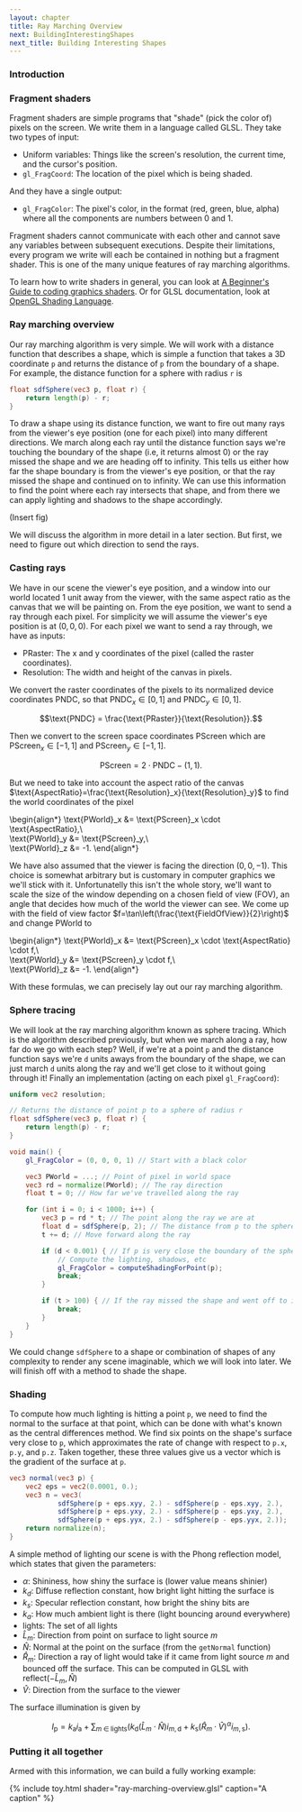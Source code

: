 ```yaml
---
layout: chapter
title: Ray Marching Overview
next: BuildingInterestingShapes
next_title: Building Interesting Shapes
---
```


### Introduction

### Fragment shaders

Fragment shaders are simple programs that "shade" (pick the color of) pixels on
the screen. We write them in a language called GLSL. They take two types of
input:

  - Uniform variables: Things like the screen's resolution, the current
    time, and the cursor's position.
  - `gl_FragCoord`: The location of the pixel which is being shaded.

And they have a single output:

  - `gl_FragColor`: The pixel's color, in the format (red, green, blue, alpha)
    where all the components are numbers between 0 and 1.

Fragment shaders cannot communicate with each other and cannot save any
variables between subsequent executions. Despite their limitations, every
program we write will each be contained in nothing but a fragment shader. This
is one of the many unique features of ray marching algorithms.

To learn how to write shaders in general, you can look at [A Beginner's Guide
to coding graphics shaders][shadertut]. Or for GLSL documentation, look at
[OpenGL Shading Language][glslreference].

### Ray marching overview

Our ray marching algorithm is very simple. We will work with a distance
function that describes a shape, which is simple a function that takes a 3D
coordinate `p` and returns the distance of `p` from the boundary of a shape.
For example, the distance function for a sphere with radius `r` is

```glsl
float sdfSphere(vec3 p, float r) {
    return length(p) - r;
}
```

To draw a shape using its distance function, we want to fire out many rays from
the viewer's eye position (one for each pixel) into many different directions.
We march along each ray until the distance function says we're touching the
boundary of the shape (i.e, it returns almost 0) or the ray missed the shape
and we are heading off to infinity. This tells us either how far the shape
boundary is from the viewer's eye position, or that the ray missed the shape
and continued on to infinity. We can use this information to find the point
where each ray intersects that shape, and from there we can apply lighting and
shadows to the shape accordingly.

(Insert fig)

We will discuss the algorithm in more detail in a later section. But first, we
need to figure out which direction to send the rays.

### Casting rays

We have in our scene the viewer's eye position, and a window into our world
located 1 unit away from the viewer, with the same aspect ratio as the canvas
that we will be painting on. From the eye position, we want to send a ray
through each pixel. For simplicity we will assume the viewer's eye position is
at $(0,0,0)$. For each pixel we want to send a ray through, we have as inputs:

- $\text{PRaster}$: The x and y coordinates of the pixel (called the raster
  coordinates).
- $\text{Resolution}$: The width and height of the canvas in pixels.

We convert the raster coordinates of the pixels to its normalized device
coordinates $\text{PNDC}$, so that $\text{PNDC}_x \in [0,1]$ and
$\text{PNDC}_y \in [0,1]$.

$$\text{PNDC} = \frac{\text{PRaster}}{\text{Resolution}}.$$

Then we convert to the screen space coordinates $\text{PScreen}$ which are
$\text{PScreen}_x \in [-1,1]$ and $\text{PScreen}_y \in [-1,1]$.

$$\text{PScreen} = 2 \cdot \text{PNDC} - (1,1).$$

But we need to take into account the aspect ratio of the canvas
$\text{AspectRatio}=\frac{\text{Resolution}_x}{\text{Resolution}_y}$ to find
the world coordinates of the pixel

\begin{align\*}
    \text{PWorld}_x &= \text{PScreen}_x \cdot \text{AspectRatio},\\\
    \text{PWorld}_y &= \text{PScreen}_y,\\\
    \text{PWorld}_z &= -1.
\end{align\*}

We have also assumed that the viewer is facing the direction $(0,0,-1)$. This
choice is somewhat arbitrary but is customary in computer graphics we we'll
stick with it. Unfortunatelly this isn't the whole story, we'll want to scale
the size of the window depending on a chosen field of view ($\text{FOV}$),
an angle that decides how much of the world the viewer can see. We come up
with the field of view factor $f=\tan\left(\frac{\text{FieldOfView}}{2}\right)$
and change $\text{PWorld}$ to

\begin{align\*}
    \text{PWorld}_x &= \text{PScreen}_x \cdot \text{AspectRatio} \cdot f,\\\
    \text{PWorld}_y &= \text{PScreen}_y \cdot f,\\\
    \text{PWorld}_z &= -1.
\end{align\*}

With these formulas, we can precisely lay out our ray marching algorithm.

### Sphere tracing

We will look at the ray marching algorithm known as sphere tracing. Which is
the algorithm described previously, but when we march along a ray, how far do
we go with each step? Well, if we're at a point `p` and the distance function
says we're `d` units aways from the boundary of the shape, we can just march
`d` units along the ray and we'll get close to it without going through it!
Finally an implementation (acting on each pixel `gl_FragCoord`):

```glsl
uniform vec2 resolution;

// Returns the distance of point p to a sphere of radius r
float sdfSphere(vec3 p, float r) {
    return length(p) - r;
}

void main() {
    gl_FragColor = (0, 0, 0, 1) // Start with a black color

    vec3 PWorld = ...; // Point of pixel in world space
    vec3 rd = normalize(PWorld); // The ray direction
    float t = 0; // How far we've travelled along the ray

    for (int i = 0; i < 1000; i++) {
        vec3 p = rd * t; // The point along the ray we are at
        float d = sdfSphere(p, 2); // The distance from p to the sphere of radius 2
        t += d; // Move forward along the ray

        if (d < 0.001) { // If p is very close the boundary of the sphere
            // Compute the lighting, shadows, etc
            gl_FragColor = computeShadingForPoint(p);
            break;
        }

        if (t > 100) { // If the ray missed the shape and went off to infinity
            break;
        }
    }
}
```

We could change `sdfSphere` to a shape or combination of shapes of any
complexity to render any scene imaginable, which we will look into later. We
will finish off with a method to shade the shape.

### Shading

To compute how much lighting is hitting a point `p`, we need to find the normal
to the surface at that point, which can be done with what's known as the
central differences method. We find six points on the shape's surface very
close to `p`, which approximates the rate of change with respect to `p.x`,
`p.y`, and `p.z`. Taken together, these three values give us a vector which is
the gradient of the surface at `p`.

```glsl
vec3 normal(vec3 p) {
    vec2 eps = vec2(0.0001, 0.);
    vec3 n = vec3(
            sdfSphere(p + eps.xyy, 2.) - sdfSphere(p - eps.xyy, 2.),
            sdfSphere(p + eps.yxy, 2.) - sdfSphere(p - eps.yxy, 2.),
            sdfSphere(p + eps.yyx, 2.) - sdfSphere(p - eps.yyx, 2.));
    return normalize(n);
}
```

A simple method of lighting our scene is with the Phong reflection model, which
states that given the parameters:

- $\alpha$: Shininess, how shiny the surface is (lower value means shinier)
- $k_d$: Diffuse reflection constant, how bright light hitting the surface is
- $k_s$: Specular reflection constant, how bright the shiny bits are
- $k_a$: How much ambient light is there (light bouncing around everywhere)
- $\text{lights}$: The set of all lights
- $\hat{L}_m$: Direction from point on surface to light source $m$
- $\hat{N}$: Normal at the point on the surface (from the `getNormal` function)
- $\hat{R}_m$: Direction a ray of light would take if it came from light source
  $m$ and bounced off the surface. This can be computed in GLSL with
  $\text{reflect}(-\hat{L}_m,\hat{N})$
- $\hat{V}$: Direction from the surface to the viewer

The surface illumination is given by

$$
    I_{\text{p}} = k_{\text{a}}i_{\text{a}} +
        \sum_{m\;\in \;{\text{lights}}}
            (k_{\text{d}}({\hat {L}}_{m}\cdot {\hat {N}})i_{m,{\text{d}}} +
            k_{\text{s}}({\hat {R}}_{m}\cdot {\hat {V}})^{\alpha }i_{m,{\text{s}}}).
$$

### Putting it all together

Armed with this information, we can build a fully working example:

{% include toy.html shader="ray-marching-overview.glsl" caption="A caption" %}

[shadertut]: http://gamedevelopment.tutsplus.com/tutorials/a-beginners-guide-to-coding-graphics-shaders--cms-23313 "A Beginner's Guide To Coding Graphics Shaders"
[glslreference]: https://www.opengl.org/wiki/OpenGL_Shading_Language "OpenGL Shading Language"
